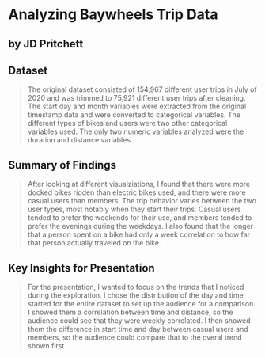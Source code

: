# Analyzing Baywheels Trip Data
## by JD Pritchett


## Dataset

>  The original dataset consisted of 154,967 different user trips in July of 2020 and was trimmed to 75,921 different user trips after cleaning.   The start day and month variables were extracted from the original timestamp data and were converted to categorical variables.  The different types of bikes and users were two other categorical variables used.  The only two numeric variables analyzed were the duration and distance variables.


## Summary of Findings

> After looking at different visualziations, I found that there were more docked bikes ridden than electric bikes used, and there were more casual users than members.  The trip behavior varies between the two user types, most notably when they start their trips.  Casual users tended to prefer the weekends for their use, and members tended to prefer the evenings during the weekdays.  I also found that the longer that a person spent on a bike had only a week correlation to how far that person actually traveled on the bike.


## Key Insights for Presentation

> For the presentation, I wanted to focus on the trends that I noticed during the exploration.  I chose the distribution of the day and time started for the entire dataset to set up the audience for a comparison.  I showed them a correlation between time and distance, so the audience could see that they were weekly correlated.  I then showed them the difference in start time and day between casual users and members, so the audience could compare that to the overal trend shown first.